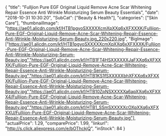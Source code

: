 {
	"title": "Fulljion Pure EGF Original Liquid Remove Acne Scar Whitening Repair Essence Anti Wrinkle Moisturizing Serum Beauty Essentials",
	"date": "2018-10-31 10:30:20",
	"SubCat": ["Beauty & Health"],
	"categories": ["Skin Care"],
	"thumbnailImage": "https://ae01.alicdn.com/kf/HTB1pgyoSXXXXXcmXpXXq6xXFXXXK/Fulljion-Pure-EGF-Original-Liquid-Remove-Acne-Scar-Whitening-Repair-Essence-Anti-Wrinkle-Moisturizing-Serum-Beauty.jpg_220x220.jpg",
	"BigImage": ["https://ae01.alicdn.com/kf/HTB1pgyoSXXXXXcmXpXXq6xXFXXXK/Fulljion-Pure-EGF-Original-Liquid-Remove-Acne-Scar-Whitening-Repair-Essence-Anti-Wrinkle-Moisturizing-Serum-Beauty.jpg","https://ae01.alicdn.com/kf/HTB1FT4HSXXXXXXJaFXXq6xXFXXXK/Fulljion-Pure-EGF-Original-Liquid-Remove-Acne-Scar-Whitening-Repair-Essence-Anti-Wrinkle-Moisturizing-Serum-Beauty.jpg","https://ae01.alicdn.com/kf/HTB1KS1fSXXXXXbhXFXXq6xXFXXXK/Fulljion-Pure-EGF-Original-Liquid-Remove-Acne-Scar-Whitening-Repair-Essence-Anti-Wrinkle-Moisturizing-Serum-Beauty.jpg","https://ae01.alicdn.com/kf/HTB10ZpNSXXXXXa6apXXq6xXFXXX4/Fulljion-Pure-EGF-Original-Liquid-Remove-Acne-Scar-Whitening-Repair-Essence-Anti-Wrinkle-Moisturizing-Serum-Beauty.jpg","https://ae01.alicdn.com/kf/HTB1_SSmSXXXXXcOXpXXq6xXFXXXU/Fulljion-Pure-EGF-Original-Liquid-Remove-Acne-Scar-Whitening-Repair-Essence-Anti-Wrinkle-Moisturizing-Serum-Beauty.jpg"],
	"actualPrice": 1.29,
	"comparePrice": 1.99,
	"linkurl": "http://s.click.aliexpress.com/e/bOThckjQ",
	"inStock": 84
}
